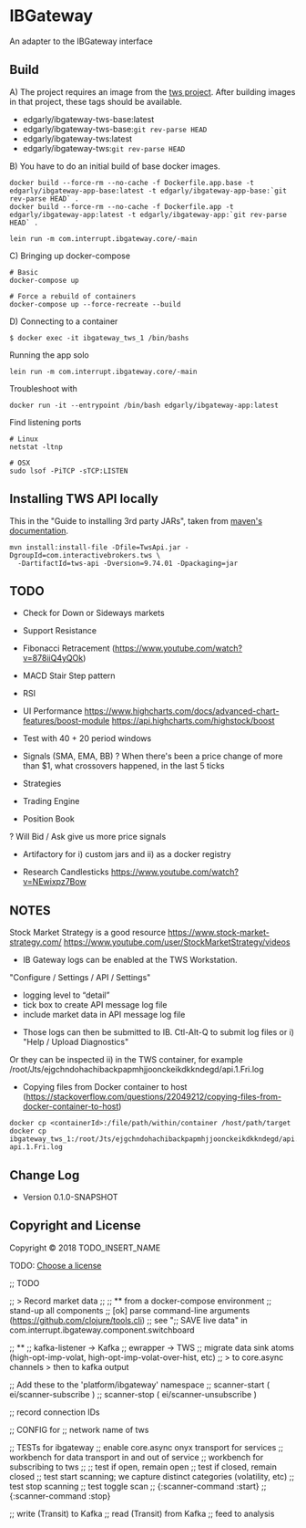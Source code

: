 # IBGateway

An adapter to the IBGateway interface


## Build 

A) The project requires an image from the [tws project](https://github.com/twashing/tws). After building images in that project, these tags should be available.

- edgarly/ibgateway-tws-base:latest
- edgarly/ibgateway-tws-base:`git rev-parse HEAD`
- edgarly/ibgateway-tws:latest 
- edgarly/ibgateway-tws:`git rev-parse HEAD`


B) You have to do an initial build of base docker images.
```
docker build --force-rm --no-cache -f Dockerfile.app.base -t edgarly/ibgateway-app-base:latest -t edgarly/ibgateway-app-base:`git rev-parse HEAD` .
docker build --force-rm --no-cache -f Dockerfile.app -t edgarly/ibgateway-app:latest -t edgarly/ibgateway-app:`git rev-parse HEAD` .

lein run -m com.interrupt.ibgateway.core/-main
```

C) Bringing up docker-compose 
```
# Basic
docker-compose up 

# Force a rebuild of containers
docker-compose up --force-recreate --build
```

D) Connecting to a container
```
$ docker exec -it ibgateway_tws_1 /bin/bashs
```

Running the app solo
```
lein run -m com.interrupt.ibgateway.core/-main
```

Troubleshoot with
```
docker run -it --entrypoint /bin/bash edgarly/ibgateway-app:latest
```

Find listening ports
```
# Linux
netstat -ltnp

# OSX
sudo lsof -PiTCP -sTCP:LISTEN
```

## Installing TWS API locally

This in the "Guide to installing 3rd party JARs", taken from [maven's documentation](https://maven.apache.org/guides/mini/guide-3rd-party-jars-local.html).
```
mvn install:install-file -Dfile=TwsApi.jar -DgroupId=com.interactivebrokers.tws \
  -DartifactId=tws-api -Dversion=9.74.01 -Dpackaging=jar
```


## TODO

- Check for Down or Sideways markets
- Support Resistance
- Fibonacci Retracement (https://www.youtube.com/watch?v=878iiQ4yQOk)
- MACD Stair Step pattern
- RSI


- UI Performance
https://www.highcharts.com/docs/advanced-chart-features/boost-module
https://api.highcharts.com/highstock/boost


- Test with 40 + 20 period windows
- Signals (SMA, EMA, BB)
  ? When there's been a price change of more than $1, what crossovers happened, in the last 5 ticks

- Strategies

- Trading Engine
- Position Book

? Will Bid / Ask give us more price signals 

- Artifactory for i) custom jars and ii) as a docker registry

- Research Candlesticks
  https://www.youtube.com/watch?v=NEwixpz7Bow


## NOTES

Stock Market Strategy is a good resource
https://www.stock-market-strategy.com/
https://www.youtube.com/user/StockMarketStrategy/videos



* IB Gateway logs can be enabled at the TWS Workstation.

"Configure / Settings /  API / Settings"

- logging level to “detail”
- tick box to create API message log file
- include market data in API message log file


* Those logs can then be submitted to IB. Ctl-Alt-Q to submit log files or
i) "Help / Upload Diagnostics"

Or they can be inspected
ii) in the TWS container, for example
/root/Jts/ejgchndohachibackpapmhjjoonckeikdkkndegd/api.1.Fri.log


* Copying files from Docker container to host
(https://stackoverflow.com/questions/22049212/copying-files-from-docker-container-to-host)

```
docker cp <containerId>:/file/path/within/container /host/path/target
docker cp ibgateway_tws_1:/root/Jts/ejgchndohachibackpapmhjjoonckeikdkkndegd/api.1.Fri.log api.1.Fri.log
```


## Change Log

* Version 0.1.0-SNAPSHOT


## Copyright and License

Copyright © 2018 TODO_INSERT_NAME

TODO: [Choose a license](http://choosealicense.com/)


;; TODO

;; > Record market data
;;
;; ** from a docker-compose environment
;; stand-up all components
;; [ok] parse command-line arguments (https://github.com/clojure/tools.cli)
;; see ";; SAVE live data" in com.interrupt.ibgateway.component.switchboard

;; **
;; kafka-listener -> Kafka
;; ewrapper -> TWS
;; migrate data sink atoms (high-opt-imp-volat, high-opt-imp-volat-over-hist, etc)
;;   > to core.async channels > then to kafka output


;; Add these to the 'platform/ibgateway' namespace
;;   scanner-start ( ei/scanner-subscribe )
;;   scanner-stop ( ei/scanner-unsubscribe )

;; record connection IDs

;; CONFIG for
;;   network name of tws

;; TESTs for ibgateway
;;   enable core.async onyx transport for services
;;   workbench for data transport in and out of service
;;   workbench for subscribing to tws
;;
;;   test if open, remain open
;;   test if closed, remain closed
;;   test start scanning; we capture distinct categories (volatility, etc)
;;   test stop scanning
;;   test toggle scan
;; {:scanner-command :start}
;; {:scanner-command :stop}


;; write (Transit) to Kafka
;; read (Transit) from Kafka
;; feed to analysis
